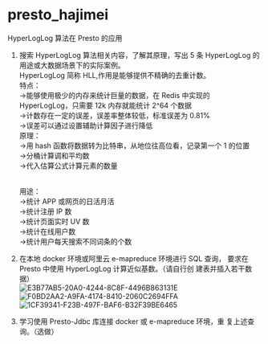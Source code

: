 # presto_hajimei

HyperLogLog 算法在 Presto 的应用<br/>

1. 搜索 HyperLogLog 算法相关内容，了解其原理，写出 5 条
   HyperLogLog 的用途或大数据场景下的实际案例。<br/>
   HyperLogLog 简称 HLL,作用是能够提供不精确的去重计数。<br/>
   特点：<br/>
   ->能够使用极少的内存来统计巨量的数据，在 Redis 中实现的 HyperLogLog，只需要 12k 内存就能统计 2^64 个数据<br/>
   ->计数存在一定的误差，误差率整体较低，标准误差为 0.81%<br/>
   ->误差可以通过设置辅助计算因子进行降低<br/>
   原理：<br/>
   ->用 hash 函数将数据转为比特串，从地位往高位看，记录第一个 1 的位置<br/>
   ->分桶计算调和平均数<br/>
   ->代入估算公式计算元素的数量<br/>
   <br/>

   用途：<br/>
   ->统计 APP 或网页的日活月活<br/>
   ->统计注册 IP 数<br/>
   ->统计页面实时 UV 数<br/>
   ->统计在线用户数<br/>
   ->统计用户每天搜索不同词条的个数<br/>

2. 在本地 docker 环境或阿里云 e-mapreduce 环境进行 SQL 查询，
   要求在 Presto 中使用 HyperLogLog 计算近似基数。（请自行创
   建表并插入若干数据）<br/>
   ![E3B77AB5-20A0-4244-8C8F-4496B863131E](https://user-images.githubusercontent.com/11592423/136693286-899e65f0-f661-4f87-b1e8-ba9e5c5d209b.png)
![F0BD2AA2-A9FA-4174-8410-2060C2694FFA](https://user-images.githubusercontent.com/11592423/136693314-0cf0ebf0-9924-46bb-b31e-93bfdf7994e6.png)
![1CF39341-F23B-497F-BAF6-B32F39BE6465](https://user-images.githubusercontent.com/11592423/136693417-efd1ce2d-1ff4-4fca-bb75-c99d1a85258a.png)

3. 学习使用 Presto-Jdbc 库连接 docker 或 e-mapreduce 环境，重
   复上述查询。（选做）<br/>
